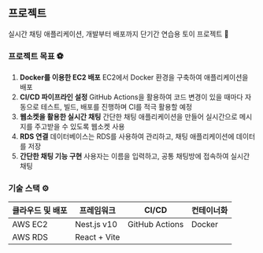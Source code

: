 ## 프로젝트

실시간 채팅 애플리케이션, 개발부터 배포까지 단기간 연습용 토이 프로젝트 💬

### 프로젝트 목표 ⚽️

1. **Docker를 이용한 EC2 배포**
   EC2에서 Docker 환경을 구축하여 애플리케이션을 배포
2. **CI/CD 파이프라인 설정**
   GitHub Actions을 활용하여 코드 변경이 있을 때마다 자동으로 테스트, 빌드, 배포를 진행하며 CI를 적극 활용할 예정
3. **웹소켓을 활용한 실시간 채팅**
   간단한 채팅 애플리케이션을 만들어 실시간으로 메시지를 주고받을 수 있도록 웹소켓 사용
4. **RDS 연결**
   데이터베이스는 RDS를 사용하여 관리하고, 채팅 애플리케이션에 데이터를 저장
5. **간단한 채팅 기능 구현**
   사용자는 이름을 입력하고, 공통 채팅방에 접속하여 실시간 채팅

### 기술 스택 ⚙️

| 클라우드 및 배포 | 프레임워크   | CI/CD          | 컨테이너화 |
| ---------------- | ------------ | -------------- | ---------- |
| AWS EC2          | Nest.js v10  | GitHub Actions | Docker     |
| AWS RDS          | React + Vite |                |            |
